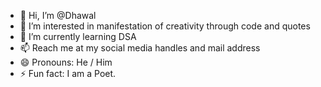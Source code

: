 - 👋 Hi, I’m @Dhawal
- 👀 I’m interested in manifestation of creativity through code and quotes
- 🌱 I’m currently learning DSA
- 📫 Reach me at my social media handles and mail address
- 😄 Pronouns: He / Him
- ⚡ Fun fact: I am a Poet.

<!---
DhawalShankar/DhawalShankar is a ✨ special ✨ repository because its `README.md` (this file) appears on your GitHub profile.
You can click the Preview link to take a look at your changes.
--->
